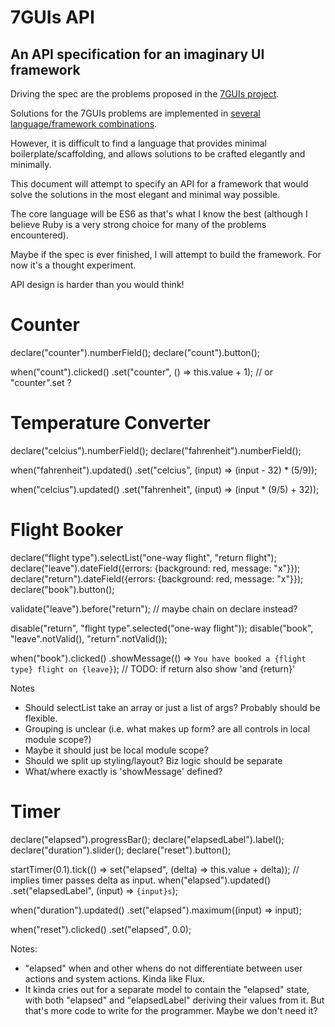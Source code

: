 # 7GUIs API

## An API specification for an imaginary UI framework

Driving the spec are the problems proposed in the [7GUIs project](https://github.com/eugenkiss/7guis/wiki).

Solutions for the 7GUIs problems are implemented in [several language/framework combinations](https://github.com/eugenkiss/7guis).

However, it is difficult to find a language that provides minimal boilerplate/scaffolding, and allows solutions to be crafted elegantly and minimally.

This document will attempt to specify an API for a framework that would solve the solutions in the most elegant and minimal way possible.

The core language will be ES6 as that's what I know the best (although I believe Ruby is a very strong choice for many of the problems encountered).

Maybe if the spec is ever finished, I will attempt to build the framework. For now it's a thought experiment.

API design is harder than you would think!

# Counter

declare("counter").numberField();
declare("count").button();

when("count").clicked()
	.set("counter", () => this.value + 1); // or "counter".set ?


# Temperature Converter

declare("celcius").numberField();
declare("fahrenheit").numberField();

when("fahrenheit").updated()
	.set("celcius", (input) => (input - 32) * (5/9));

when("celcius").updated()
	.set("fahrenheit", (input) => (input * (9/5) + 32));


# Flight Booker


declare("flight type").selectList("one-way flight", "return flight");
declare("leave").dateField({errors: {background: red, message: "x"}});
declare("return").dateField({errors: {background: red, message: "x"}});
declare("book").button();

validate("leave").before("return"); // maybe chain on declare instead?

disable("return", "flight type".selected("one-way flight"));
disable("book", "leave".notValid(), "return".notValid());

when("book").clicked()
	.showMessage(() => `You have booked a {flight type} flight on {leave}`); // TODO: if return also show 'and {return}'


Notes
* Should selectList take an array or just a list of args? Probably should be flexible.
* Grouping is unclear (i.e. what makes up form? are all controls in local module scope?)
* Maybe it should just be local module scope?
* Should we split up styling/layout? Biz logic should be separate
* What/where exactly is 'showMessage' defined?


# Timer


declare("elapsed").progressBar();
declare("elapsedLabel").label();
declare("duration").slider();
declare("reset").button();

startTimer(0.1).tick(() => set("elapsed", (delta) => this.value + delta)); // implies timer passes delta as input.
when("elapsed").updated()
	.set("elapsedLabel", (input) => `{input}s`);

when("duration").updated()
	.set("elapsed").maximum((input) => input);

when("reset").clicked()
	.set("elapsed", 0.0);
	
Notes:
* "elapsed" when and other whens do not differentiate between user actions and system actions. Kinda like Flux.
* It kinda cries out for a separate model to contain the "elapsed" state, with both "elapsed" and "elapsedLabel" deriving their values from it. But that's more code to write for the programmer. Maybe we don't need it?
